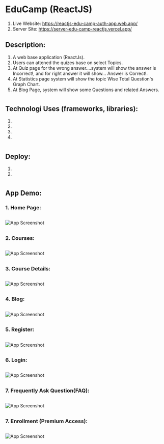 # EduCamp (ReactJS)

1. Live Website: https://reactjs-edu-camp-auth-app.web.app/
2. Server Site: https://server-edu-camp-reactjs.vercel.app/


## Description:

1. A web base application (ReactJs).
2. Users can attened the quizes base on select Topics.
3. At Quiz page for the wrong answer....system will show the answer is Incorrect!, and for right answer it will show... Answer is Correct!.
4. At Statistics page system will show the topic Wise Total Question's Graph Chart.
5. At Blog Page, system will show some Questions and related Answers.
#

## Technologi Uses (frameworks, libraries):

1.
2.
3.
4.
#

## Deploy:

1.
2.
#

## App Demo:

### 1. Home Page:
##

![App Screenshot](public/Images/Website_Screenshot.png)

##
### 2. Courses:
##

![App Screenshot](public/Images/Website_Screenshot_1.png)

##
### 3. Course Details:
##

![App Screenshot](public/Images/Website_Screenshot_6.png)

##
### 4. Blog:
##

![App Screenshot](public/Images/Website_Screenshot_2.png)

##
### 5. Register:
##

![App Screenshot](public/Images/Website_Screenshot_4.png)

##
### 6. Login:
##

![App Screenshot](public/Images/Website_Screenshot_5.png)

##
### 7. Frequently Ask Question(FAQ):
##

![App Screenshot](public/Images/Website_Screenshot_3.png)

##
### 7. Enrollment (Premium Access):
##

![App Screenshot](public/Images/Website_Screenshot_7.png)

##

